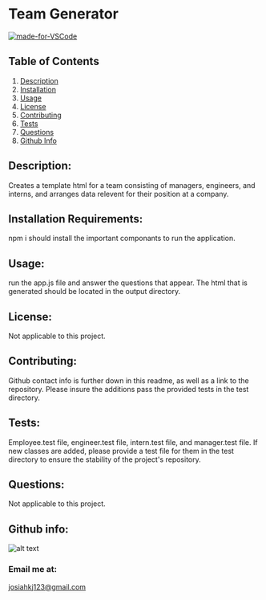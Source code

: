 
# Team Generator
[![made-for-VSCode](https://img.shields.io/badge/Made%20for-VSCode-1f425f.svg)](https://github.com/JosiahkJohnson)
    
## Table of Contents
1. [Description](#Description)
2. [Installation](#Installation)
3. [Usage](#Usage)
4. [License](#License)
5. [Contributing](#Contributing)
6. [Tests](#Tests)
7. [Questions](#Questions)
8. [Github Info](#Info)

## Description:<a name = "Description"></a>
Creates a template html for a team consisting of managers, engineers, and interns, and arranges data relevent for their position at a company.

## Installation Requirements:<a name = "Installation"></a>
npm i should install the important componants to run the application.

## Usage:<a name = "Usage"></a>
run the app.js file and answer the questions that appear. The html that is generated should be located in the output directory.

## License:<a name = "License"></a>
Not applicable to this project.

## Contributing:<a name = "Contributing"></a>
Github contact info is further down in this readme, as well as a link to the repository. Please insure the additions pass the provided tests in the test directory.

## Tests:<a name = "Tests"></a>
Employee.test file, engineer.test file, intern.test file, and manager.test file. If new classes are added, please provide a test file for them in the test directory to ensure the stability of the project's repository.

## Questions:<a name = "Questions"></a>
Not applicable to this project.

## Github info:<a name = "Info"></a>

![alt text](https://avatars2.githubusercontent.com/u/57826922?v=4)

### Email me at:
josiahkj123@gmail.com
